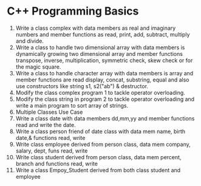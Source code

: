 # C++ Programming Basics

1. Write a class complex with data members as real and imaginary numbers and member functions as read, print, add, subtract, multiply and divide.
2. Write a class to handle two dimensional array with data members is dynamically growing two dimensional array and member functions transpose, inverse, multiplication, symmetric check, skew check or for the magic square.
3. Write a class to handle character array with data members is array and member functions are read display, concat, substring, equal and also use constructors like string s1, s2("ab") & destructor.
4. Modify the class complex program 1 to tackle operator overloading.
5. Modify the class string in program 2 to tackle operator overloading and write a main program to sort array of strings.
6. Multiple Classes Use Case
  1. Write a class date with data members dd,mm,yy and member functions read and write the date.
  2. Write a class person friend of date class with data mem name, birth date,& functions read, write
  3. Write class employee derived from person class, data mem company, salary, dept, funs read, write
  4. Write class student derived from person class, data mem percent, branch and functions read, write
  5. Write a class Empoy_Student derived from both class student and employee
